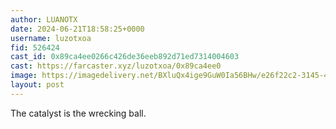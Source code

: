 ```yaml
---
author: LUANOTX
date: 2024-06-21T18:58:25+0000
username: luzotxoa
fid: 526424
cast_id: 0x89ca4ee0266c426de36eeb892d71ed7314004603
cast: https://farcaster.xyz/luzotxoa/0x89ca4ee0
image: https://imagedelivery.net/BXluQx4ige9GuW0Ia56BHw/e26f22c2-3145-4dbc-6496-5cc181819900/original
layout: post
---
```


The catalyst is the wrecking ball.

<img src='https://imagedelivery.net/BXluQx4ige9GuW0Ia56BHw/e26f22c2-3145-4dbc-6496-5cc181819900/original' alt='' referrerpolicy='no-referrer'/>
